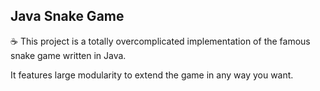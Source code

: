 ## Java Snake Game

:coffee: This project is a totally overcomplicated implementation of the famous snake game written in Java.

It features large modularity to extend the game in any way you want.